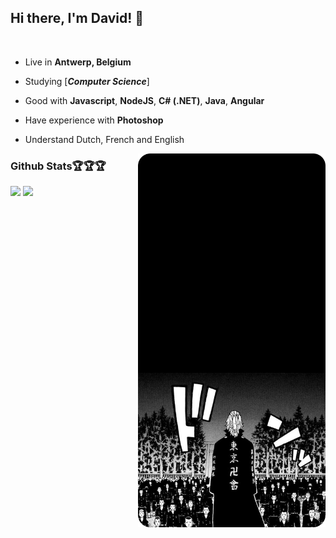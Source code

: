 ## Hi there, I'm David! 👋
<div>
 
<br/>
 
- Live in **Antwerp, Belgium**

- Studying [***Computer Science***]

- Good with **Javascript**, **NodeJS**, **C# (.NET)**, **Java**, **Angular**

- Have experience with **Photoshop**


- Understand Dutch, French and English
  </p>

<img src="tokyo-rounded.png" width="300" align="right" />



  
### Github Stats🏆🏆🏆
 


<img align="" width="400" src="https://github-readme-stats-git-masterrstaa-rickstaa.vercel.app/api/top-langs/?username=daviddierckx&hide=jupyter%20notebook,html&&show_icons=true&theme=dark" />

<img align="" width="400" src="https://github-readme-streak-stats.herokuapp.com/?user=daviddierckx&theme=dark" />
</div>





 
